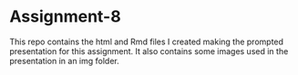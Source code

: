 # Assignment-8
This repo contains the html and Rmd files I created making the prompted presentation for this assignment. It also contains some images used in the presentation in an img folder.
